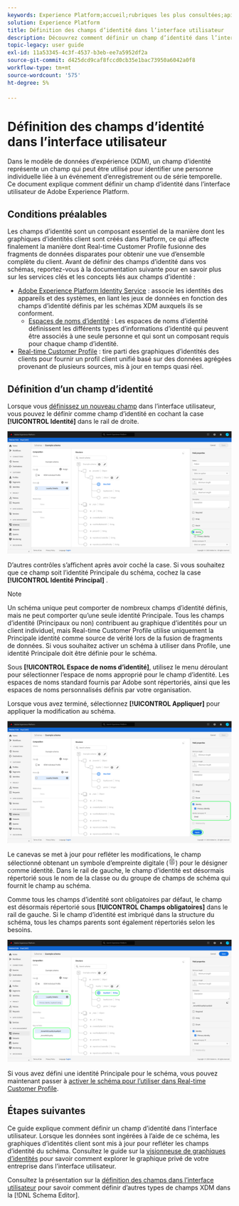 ```yaml
---
keywords: Experience Platform;accueil;rubriques les plus consultées;api;API;XDM;système XDM;modèle de données d’expérience;modèle de données;ui;espace de travail;identité;champ;
solution: Experience Platform
title: Définition des champs d’identité dans l’interface utilisateur
description: Découvrez comment définir un champ d’identité dans l’interface utilisateur de l’Experience Platform.
topic-legacy: user guide
exl-id: 11a53345-4c3f-4537-b3eb-ee7a5952df2a
source-git-commit: d425dcd9caf8fccd0cb35e1bac73950a6042a0f8
workflow-type: tm+mt
source-wordcount: '575'
ht-degree: 5%

---
```


# Définition des champs d’identité dans l’interface utilisateur

Dans le modèle de données d’expérience (XDM), un champ d’identité représente un champ qui peut être utilisé pour identifier une personne individuelle liée à un événement d’enregistrement ou de série temporelle. Ce document explique comment définir un champ d’identité dans l’interface utilisateur de Adobe Experience Platform.

## Conditions préalables

Les champs d’identité sont un composant essentiel de la manière dont les graphiques d’identités client sont créés dans Platform, ce qui affecte finalement la manière dont Real-time Customer Profile fusionne des fragments de données disparates pour obtenir une vue d’ensemble complète du client. Avant de définir des champs d’identité dans vos schémas, reportez-vous à la documentation suivante pour en savoir plus sur les services clés et les concepts liés aux champs d’identité :

* [Adobe Experience Platform Identity Service](../../../identity-service/home.md) : associe les identités des appareils et des systèmes, en liant les jeux de données en fonction des champs d’identité définis par les schémas XDM auxquels ils se conforment.
   * [Espaces de noms d’identité](../../../identity-service/namespaces.md) : Les espaces de noms d’identité définissent les différents types d’informations d’identité qui peuvent être associés à une seule personne et qui sont un composant requis pour chaque champ d’identité.
* [Real-time Customer Profile](../../../profile/home.md) : tire parti des graphiques d’identités des clients pour fournir un profil client unifié basé sur des données agrégées provenant de plusieurs sources, mis à jour en temps quasi réel.

## Définition d’un champ d’identité

Lorsque vous [définissez un nouveau champ](./overview.md#define) dans l’interface utilisateur, vous pouvez le définir comme champ d’identité en cochant la case **[!UICONTROL Identité]** dans le rail de droite.

![](../../images/ui/fields/special/identity.png)

D’autres contrôles s’affichent après avoir coché la case. Si vous souhaitez que ce champ soit l’identité Principale du schéma, cochez la case **[!UICONTROL Identité Principal]** .

>[!NOTE]
>
>Un schéma unique peut comporter de nombreux champs d’identité définis, mais ne peut comporter qu’une seule identité Principale. Tous les champs d’identité (Principaux ou non) contribuent au graphique d’identités pour un client individuel, mais Real-time Customer Profile utilise uniquement la Principale identité comme source de vérité lors de la fusion de fragments de données. Si vous souhaitez activer un schéma à utiliser dans Profile, une identité Principale doit être définie pour le schéma.

Sous **[!UICONTROL Espace de noms d’identité]**, utilisez le menu déroulant pour sélectionner l’espace de noms approprié pour le champ d’identité. Les espaces de noms standard fournis par Adobe sont répertoriés, ainsi que les espaces de noms personnalisés définis par votre organisation.

Lorsque vous avez terminé, sélectionnez **[!UICONTROL Appliquer]** pour appliquer la modification au schéma.

![](../../images/ui/fields/special/identity-config.png)

Le canevas se met à jour pour refléter les modifications, le champ sélectionné obtenant un symbole d’empreinte digitale (![](../../images/ui/fields/special/identity-symbol.png)) pour le désigner comme identité. Dans le rail de gauche, le champ d’identité est désormais répertorié sous le nom de la classe ou du groupe de champs de schéma qui fournit le champ au schéma.

Comme tous les champs d’identité sont obligatoires par défaut, le champ est désormais répertorié sous **[!UICONTROL Champs obligatoires]** dans le rail de gauche. Si le champ d’identité est imbriqué dans la structure du schéma, tous les champs parents sont également répertoriés selon les besoins.

![](../../images/ui/fields/special/identity-applied.png)

Si vous avez défini une identité Principale pour le schéma, vous pouvez maintenant passer à [activer le schéma pour l’utiliser dans Real-time Customer Profile](../resources/schemas.md#profile).

## Étapes suivantes

Ce guide explique comment définir un champ d’identité dans l’interface utilisateur. Lorsque les données sont ingérées à l’aide de ce schéma, les graphiques d’identités client sont mis à jour pour refléter les champs d’identité du schéma. Consultez le guide sur la [visionneuse de graphiques d’identités](../../../identity-service/ui/identity-graph-viewer.md) pour savoir comment explorer le graphique privé de votre entreprise dans l’interface utilisateur.

Consultez la présentation sur la [définition des champs dans l’interface utilisateur](./overview.md#special) pour savoir comment définir d’autres types de champs XDM dans la [!DNL Schema Editor].
